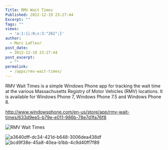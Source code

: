 ```yaml
---
Title: RMV Wait Times
Published: 2012-12-19 23:27:44
Excerpt: ""
Tags: ""
views:
  - 'a:1:{i:0;s:3:"262";}'
author:
  - Marc LaFleur
post_date:
  - 2012-12-19 23:27:44
post_excerpt:
  - ""
permalink:
  - /apps/rmv-wait-times/
---
```

RMV Wait Times is a simple Windows Phone app for tracking the wait time at the various Massachusetts Registry of Motor Vehicles (RMV) locations. It is available for Windows Phone 7, Windows Phone 7.5 and Windows Phone 8.

<a href="http://massivescale.blob.core.windows.net/blogmedia/2012/12/633d9ee5-b79e-e011-986b-78e7d1fa76f8">http://www.windowsphone.com/en-us/store/app/rmv-wait-times/633d9ee5-b79e-e011-986b-78e7d1fa76f8</a>

<img itemprop="image" title="RMV Wait Times" alt="RMV Wait Times" src="http://cdn.marketplaceimages.windowsphone.com/v8/images/763318ce-f97e-4422-9e38-8757db916041?imageType=ws_icon_large" />

<img itemprop="screenshot" alt="a3640dff-dc34-421d-b648-3006dea438df" src="http://cdn.marketplaceimages.windowsphone.com/v8/images/a3640dff-dc34-421d-b648-3006dea438df?imageType=ws_screenshot_small&amp;rotation=0" /> <img itemprop="screenshot" alt="bcd9f38e-45a8-40ea-b1bb-4c9d40ff7f89" src="http://cdn.marketplaceimages.windowsphone.com/v8/images/bcd9f38e-45a8-40ea-b1bb-4c9d40ff7f89?imageType=ws_screenshot_small&amp;rotation=0" />